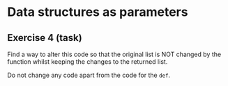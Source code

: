# Data structures as parameters
## Exercise 4 (task)

Find a way to alter this code so that the original list is NOT changed by the function whilst keeping the changes to the returned list.

Do not change any code apart from the code for the `def`.
